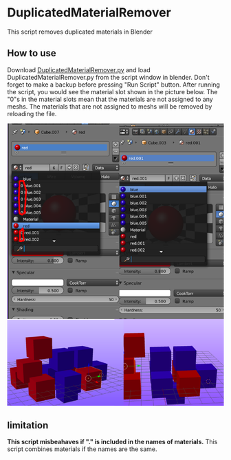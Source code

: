 # DuplicatedMaterialRemover
This script removes duplicated materials in Blender

## How to use
Download [DuplicatedMaterialRemover.py](https://github.com/tetete2016/DuplicatedMaterialRemover/blob/master/DuplicatedMaterialRemover.py) 
and load DuplicatedMaterialRemover.py from 
the script window in blender.
Don't forget to make a backup before pressing "Run Script" button.
After running the script, you would see the material slot shown in the picture below.
The "0"s in the material slots mean that the materials are not assigned to any meshs.
The materials that are not assigned to meshs will be removed by reloading the file.

![Dupulicated Materials got removed!!](https://github.com/tetete2016/DuplicatedMaterialRemover/blob/master/image.png)

## limitation
**This script misbeahaves if "." is included in the names of materials.**
This script combines materials if the names are the same.
